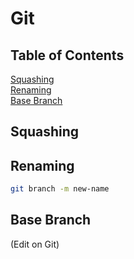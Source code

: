 # Git

## Table of Contents
[Squashing](#squashing)  
[Renaming](#renaming)  
[Base Branch](#base-branch)

## Squashing

## Renaming
```bash
git branch -m new-name
```

## Base Branch
(Edit on Git)
